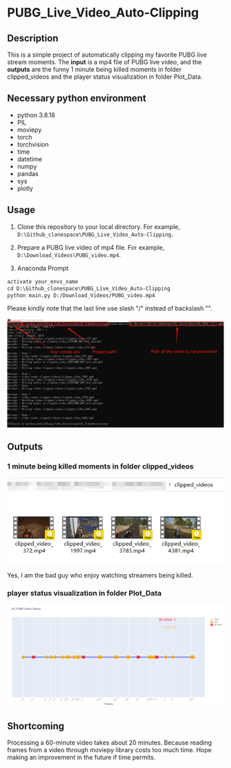 # PUBG_Live_Video_Auto-Clipping
## Description
This is a simple project of automatically  clipping my favorite PUBG live stream moments. The **input** is a mp4 file of PUBG live video, and the **outputs** are the funny 1 minute being killed moments in folder clipped_videos and the player status visualization in folder Plot_Data.

## Necessary python environment
- python 3.8.18
- PIL
- moviepy
- torch
- torchvision
- time
- datetime
- numpy
- pandas
- sys
- plotly

## Usage 
1. Clone this repository to your local directory. For example, `D:\Github_clonespace\PUBG_Live_Video_Auto-Clipping`. 

2. Prepare a PUBG live video of mp4 file. For example, `D:\Download_Videos\PUBG_video.mp4`.

3. Anaconda Prompt
```{bash}
activate your_envs_name
cd D:\Github_clonespace\PUBG_Live_Video_Auto-Clipping
python main.py D:/Download_Videos/PUBG_video.mp4
```

Please kindly note that the last line use slash "/" instead of backslash "\".

![](Usage_Example/Command_Line_Output.png)

## Outputs
### 1 minute being killed moments in folder **clipped_videos**

![](Usage_Example/Video_output.png)

Yes, I am the bad guy who enjoy watching streamers being killed. 

### player status visualization in folder **Plot_Data**
![](Usage_Example/Figure_output.png)

## Shortcoming
Processing a 60-minute video takes about 20 minutes. Because reading frames from a video through moviepy library costs too much time. Hope making an improvement in the future if time permits.

